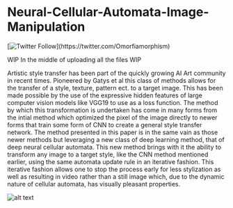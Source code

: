 # Neural-Cellular-Automata-Image-Manipulation
[![Twitter Follow](https://img.shields.io/twitter/follow/AntonObukhov1?style=social&label=Subscribe!)](https://twitter.com/Omorfiamorphism)

WIP In the middle of uploading all the files WIP


Artistic style transfer has been part of the quickly growing AI Art community in recent times. Pioneered by Gatys et al this class of methods allows for the transfer of a style, texture, pattern ect. to a target image. This has been made possible by the use of the expressive hidden features of large computer vision models like VGG19 to use as a loss function. The method by which this transformation is undertaken has come in many forms from the intial method which optimized the pixel of the image directly to newer forms that train some form of CNN to create a general style transfer network. The method presented in this paper is in the same vain as those newer methods but leveraging a new class of deep learning method, that of deep neural cellular automata. This new method brings with it the ability to transform any image to a target style, like the CNN method mentioned earlier, using the same automata update rule in an iterative fashion. This iterative fashion allows one to stop the process early for less stylization as well as resulting in video rather than a still image which, due to the dynamic nature of cellular automata, has visually pleasant properties. 

![alt text](./media/vgg_pasta.gif "VGG Style Transfer")
